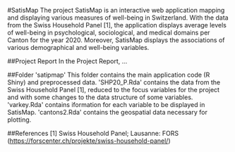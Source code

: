 #SatisMap
The project SatisMap is an interactive web application mapping and displaying various measures of well-being in Switzerland. With the data from the Swiss Household Panel [1], the application displays average levels of well-being in psychological, sociological, and medical domains per Canton for the year 2020. Moreover, SatisMap displays the associations of various demographical and well-being variables. 

##Project Report
In the Project Report, ...

##Folder 'satipmap'
This folder contains the main application code (R Shiny) and preprocessed data. 'SHP20_P.Rda' contains the data from the Swiss Household Panel [1], reduced to the focus variables for the project and with some changes to the data structure of some variables. 'varkey.Rda' contains iformation for each variable to be displayed in SatisMap. 'cantons2.Rda' contains the geospatial data necessary for plotting.

##References
[1] Swiss Household Panel; Lausanne: FORS (https://forscenter.ch/projekte/swiss-household-panel/)